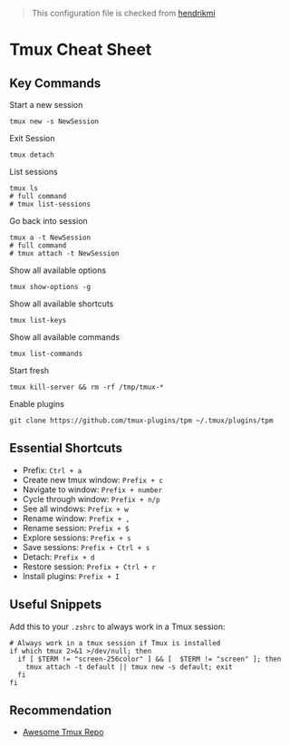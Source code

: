> This configuration file is checked from [hendrikmi](https://www.youtube.com/watch?v=adsnH--SAww&list=PLiNR9hlcxJhAq0jzTK7O1Qev7HUCjuqnd)

# Tmux Cheat Sheet

## Key Commands

Start a new session

```shell
tmux new -s NewSession
```

Exit Session

```shell
tmux detach
```

List sessions

```shell
tmux ls
# full command
# tmux list-sessions
```

Go back into session

```shell
tmux a -t NewSession
# full command
# tmux attach -t NewSession
```

Show all available options

```shell
tmux show-options -g
```

Show all available shortcuts

```shell
tmux list-keys
```

Show all available commands

```shell
tmux list-commands
```

Start fresh

```shell
tmux kill-server && rm -rf /tmp/tmux-*
```

Enable plugins

```shell
git clone https://github.com/tmux-plugins/tpm ~/.tmux/plugins/tpm
```

## Essential Shortcuts

- Prefix: `Ctrl + a`
- Create new tmux window: `Prefix + c`
- Navigate to window: `Prefix + number`
- Cycle through window: `Prefix + n/p`
- See all windows: `Prefix + w`
- Rename window: `Prefix + ,`
- Rename session: `Prefix + $`
- Explore sessions: `Prefix + s`
- Save sessions: `Prefix + Ctrl + s`
- Detach: `Prefix + d`
- Restore session: `Prefix + Ctrl + r`
- Install plugins: `Prefix + I`

## Useful Snippets

Add this to your `.zshrc` to always work in a Tmux session:

```shell
# Always work in a tmux session if Tmux is installed
if which tmux 2>&1 >/dev/null; then
  if [ $TERM != "screen-256color" ] && [  $TERM != "screen" ]; then
    tmux attach -t default || tmux new -s default; exit
  fi
fi
```

## Recommendation
- [Awesome Tmux Repo](https://www.youtube.com/redirect?event=video_description&redir_token=QUFFLUhqbUtVZmdMc2d0MTQ3N3BVRXBjZktJVGFFTFZtUXxBQ3Jtc0trbnEydHloaGVYdWFUVU1RUGZRbVRabGkwOF93S1ZGUnBHS2Job3BkQ2U5a2R3Z1ZBWElWQW9CSk5ZMVJiOGtJUkpUdXl0bThHWWxfVFhVd1dtV1FRVUU4T2hfQmNHVkZubUdfM3ByeTlDNWt4VlB1TQ&q=https%3A%2F%2Fgithub.com%2Frothgar%2Fawesome-tmux&v=TwxgIPAg7gc)